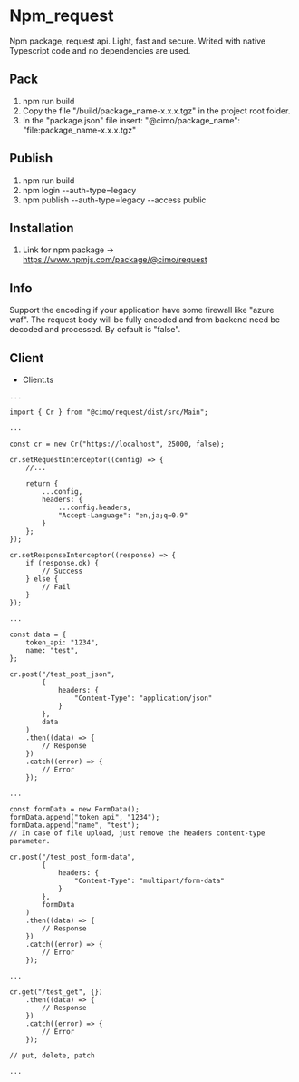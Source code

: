# Npm_request

Npm package, request api. Light, fast and secure.
Writed with native Typescript code and no dependencies are used.

## Pack

1. npm run build
2. Copy the file "/build/package_name-x.x.x.tgz" in the project root folder.
3. In the "package.json" file insert: "@cimo/package_name": "file:package_name-x.x.x.tgz"

## Publish

1. npm run build
2. npm login --auth-type=legacy
3. npm publish --auth-type=legacy --access public

## Installation

1. Link for npm package -> https://www.npmjs.com/package/@cimo/request

## Info

Support the encoding if your application have some firewall like "azure waf".
The request body will be fully encoded and from backend need be decoded and processed.
By default is "false".

## Client

- Client.ts

```
...

import { Cr } from "@cimo/request/dist/src/Main";

...

const cr = new Cr("https://localhost", 25000, false);

cr.setRequestInterceptor((config) => {
    //...

    return {
        ...config,
        headers: {
            ...config.headers,
            "Accept-Language": "en,ja;q=0.9"
        }
    };
});

cr.setResponseInterceptor((response) => {
    if (response.ok) {
        // Success
    } else {
        // Fail
    }
});

...

const data = {
    token_api: "1234",
    name: "test",
};

cr.post("/test_post_json",
        {
            headers: {
                "Content-Type": "application/json"
            }
        },
        data
    )
    .then((data) => {
        // Response
    })
    .catch((error) => {
        // Error
    });

...

const formData = new FormData();
formData.append("token_api", "1234");
formData.append("name", "test");
// In case of file upload, just remove the headers content-type parameter.

cr.post("/test_post_form-data",
        {
            headers: {
                "Content-Type": "multipart/form-data"
            }
        },
        formData
    )
    .then((data) => {
        // Response
    })
    .catch((error) => {
        // Error
    });

...

cr.get("/test_get", {})
    .then((data) => {
        // Response
    })
    .catch((error) => {
        // Error
    });

// put, delete, patch

...

```
